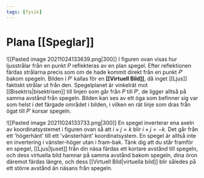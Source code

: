 ```yaml
---
tags: [fysik]
---
```

# Plana [[Speglar]]

![[Pasted image 20211024133639.png|300]]
I figuren ovan visas hur ljusstrålar från en punkt $P$ reflekteras av en plan spegel. Efter reflektionen färdas strålarna precis som om de hade kommit direkt från en punkt $P'$ bakom spegeln. Bilden i $P'$ kallas för en **[[Virtuell Bild]]**, då inget [[Ljus]] faktiskt strålar ut från den. Spegelplanet är vinkelrät mot [[Bisektris|bisektrisen]] till linjen som går från $P$ till $P'$, de ligger alltså på samma avstånd från spegeln. Bilden kan ses av ett öga som befinner sig var som helst i det färgade området i bilden, i vilken en rät linje som dras från ögat till $P'$ korsar spegeln.

![[Pasted image 20211024133733.png|300]]
En spegel inverterar ena axeln av koordinatsystemet i figuren ovan så att $i\times j=k$ blir $i\times j =- k$. Det går från ett 'högerhänt' till ett 'vänsterhänt' koordinatsystem. En spegel är alltså inte en invertering i vänster-höger utan i fram-bak. Tänk dig att du står framför en spegel, [[Ljus|ljuset]] från din näsa färdas ett kortare avstånd till spegeln, och dess virtuella bild hamnar på samma avstånd bakom spegeln, dina öron däremot färdas längre, och dess [[Virtuell Bild|virtuella bild]] blir således på ett större avstånd än näsans från spegeln.